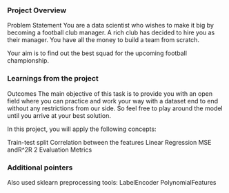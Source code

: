 ### Project Overview

 Problem Statement
You are a data scientist who wishes to make it big by becoming a football club manager. A rich club has decided to hire you as their manager. You have all the money to build a team from scratch.

Your aim is to find out the best squad for the upcoming football championship.


### Learnings from the project

 Outcomes
The main objective of this task is to provide you with an open field where you can practice and work your way with a dataset end to end without any restrictions from our side. So feel free to play around the model until you arrive at your best solution.

In this project, you will apply the following concepts:

Train-test split
Correlation between the features
Linear Regression
MSE andR^2R 
2
 Evaluation Metrics



### Additional pointers

 Also used sklearn preprocessing tools:
LabelEncoder
PolynomialFeatures


